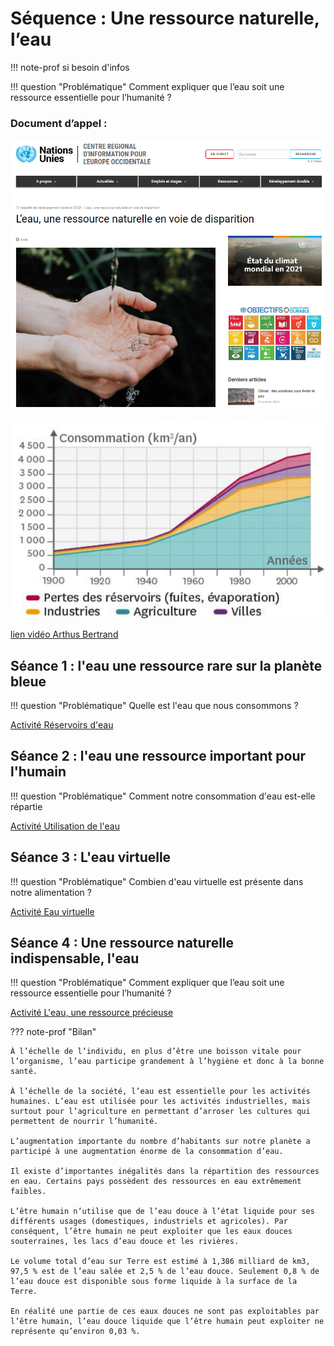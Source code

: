 # Séquence : Une ressource naturelle, l’eau

!!! note-prof
    si besoin d'infos


!!! question "Problématique"
    Comment expliquer que l’eau soit une ressource essentielle pour l’humanité ?
        
### Document d’appel :

![Article de l'ONU](pictures/aticleONUEau.png)

![](pictures/graphConsoeauFrance19002010.png)

[lien vidéo Arthus Bertrand](https://www.youtube.com/watch?v=JjPsNoCWSLE&ab_channel=YannARTHUS-BERTRAND)


## Séance 1 : l'eau une ressource rare sur la planète bleue

!!! question "Problématique"
    Quelle est l'eau que nous consommons ?

[Activité Réservoirs d'eau](../reservoirEau)

## Séance 2 : l'eau une ressource important pour l'humain

!!! question "Problématique"
    Comment notre consommation d'eau est-elle répartie

[Activité Utilisation de l'eau](../utilisationEau)


## Séance 3 : L'eau virtuelle

!!! question "Problématique"
    Combien d'eau virtuelle est présente dans notre alimentation ?



[Activité Eau virtuelle](../eauVirtu)


## Séance 4 : Une ressource naturelle indispensable, l'eau

!!! question "Problématique"
    Comment expliquer que l’eau soit une ressource essentielle pour l’humanité ?


[Activité L'eau, une ressource précieuse](../eauRessourcePrecieuse)




??? note-prof "Bilan"

    À l’échelle de l’individu, en plus d’être une boisson vitale pour l’organisme, l’eau participe grandement à l’hygiène et donc à la bonne santé.
    
    À l’échelle de la société, l’eau est essentielle pour les activités humaines. L’eau est utilisée pour les activités industrielles, mais surtout pour l’agriculture en permettant d’arroser les cultures qui permettent de nourrir l’humanité.
    
    L’augmentation importante du nombre d’habitants sur notre planète a participé à une augmentation énorme de la consommation d’eau.
    
    Il existe d’importantes inégalités dans la répartition des ressources en eau. Certains pays possèdent des ressources en eau extrêmement faibles.
       
    L’être humain n’utilise que de l’eau douce à l’état liquide pour ses différents usages (domestiques, industriels et agricoles). Par conséquent, l’être humain ne peut exploiter que les eaux douces souterraines, les lacs d’eau douce et les rivières.

    Le volume total d’eau sur Terre est estimé à 1,386 milliard de km3, 97,5 % est de l’eau salée et 2,5 % de l’eau douce. Seulement 0,8 % de l’eau douce est disponible sous forme liquide à la surface de la Terre.

    En réalité une partie de ces eaux douces ne sont pas exploitables par l’être humain, l’eau douce liquide que l’être humain peut exploiter ne représente qu’environ 0,03 %.



